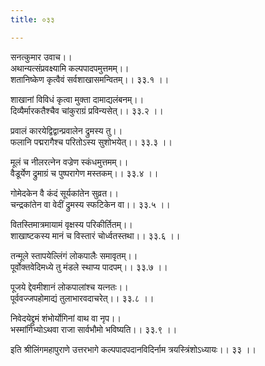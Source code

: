 ```yaml
---
title: ०३३

---
```

सनत्कुमार उवाच।।  
अथान्यत्संप्रवक्ष्यामि कल्पपादपमुत्तमम्।।  
शतानिष्केण कृत्वैवं सर्वशाखासमन्वितम्।। ३३.१ ।।  
  
शाखानां विविधं कृत्वा मुक्ता दामाद्यलंबनम्।।  
दिव्यैर्मारकतैश्चैव चांकुराग्रं प्रविन्यसेत्।। ३३.२ ।।  
  
प्रवालं कारयेद्विद्वान्प्रवालेन द्रुमस्य तु।।  
फलानि पद्मरागैश्च परितोऽस्य सुशोभयेत्।। ३३.३ ।।  
  
मूलं च नीलरत्नेन वज्रेण स्कंधमुत्तमम्।।  
वैडूर्येण द्रुमाग्रं च पुष्परागेण मस्तकम्।। ३३.४ ।।  
  
गोमेदकेन वै कंदं सूर्यकांतेन सुव्रत।।  
चन्द्रकांतेन वा वेदीं द्रुमस्य स्फटिकेन वा।। ३३.५ ।।  
  
वितस्तिमात्रमायामं वृक्षस्य परिकीर्तितम्।।  
शाखाष्टकस्य मानं च विस्तारं चोर्ध्वतस्तथा।। ३३.६ ।।  
  
तन्मूले स्तापयेल्लिंगं लोकपालैः समावृतम्।।  
पूर्वोक्तवेदिमध्ये तु मंडले स्थाप्य पादपम्।। ३३.७ ।।  
  
पूजये द्देवमीशानं लोकपालांश्च यत्नतः।।  
पूर्ववज्जपहोमाद्यं तुलाभारवदाचरेत्।। ३३.८ ।।  
  
निवेदयेद्द्रुमं शंभोर्योगिनां वाथ वा नृप।।  
भस्मांगिभ्योऽथवा राजा सार्वभौमो भविष्यति।। ३३.९ ।।  
  
इति श्रीलिंगमहापुराणे उत्तरभागे कल्पपादपदानविदिर्नाम त्रयस्त्रिंशोऽध्यायः।। ३३ ।।